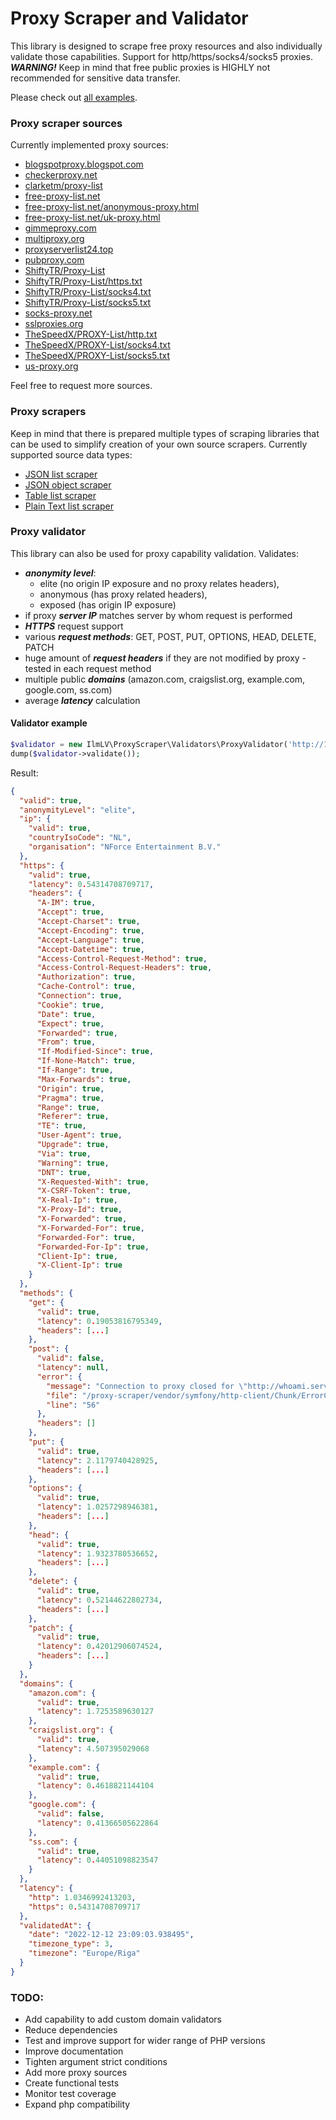 # Proxy Scraper and Validator

This library is designed to scrape free proxy resources and also individually validate those capabilities.
Support for http/https/socks4/socks5 proxies.
***WARNING!*** Keep in mind that free public proxies is HIGHLY not recommended for sensitive data transfer.

Please check out [all examples](https://github.com/IlmLV/proxy-scraper/tree/master/examples).

### Proxy scraper sources
Currently implemented proxy sources:
- [blogspotproxy.blogspot.com](https://blogspotproxy.blogspot.com/)
- [checkerproxy.net](https://checkerproxy.net)
- [clarketm/proxy-list](https://github.com/clarketm/proxy-list/blob/master/proxy-list.txt)
- [free-proxy-list.net](https://www.free-proxy-list.net)
- [free-proxy-list.net/anonymous-proxy.html](https://free-proxy-list.net/anonymous-proxy.html)
- [free-proxy-list.net/uk-proxy.html](https://free-proxy-list.net/uk-proxy.html)
- [gimmeproxy.com](https://gimmeproxy.com)
- [multiproxy.org](https://multiproxy.org)
- [proxyserverlist24.top](http://www.proxyserverlist24.top)
- [pubproxy.com](http://pubproxy.com/)
- [ShiftyTR/Proxy-List](https://github.com/ShiftyTR/Proxy-List)
- [ShiftyTR/Proxy-List/https.txt](https://github.com/ShiftyTR/Proxy-List/blob/master/https.txt)
- [ShiftyTR/Proxy-List/socks4.txt](https://github.com/ShiftyTR/Proxy-List/blob/master/socks4.txt)
- [ShiftyTR/Proxy-List/socks5.txt](https://github.com/ShiftyTR/Proxy-List/blob/master/socks5.txt)
- [socks-proxy.net](https://www.socks-proxy.net)
- [sslproxies.org](https://www.sslproxies.org)
- [TheSpeedX/PROXY-List/http.txt](https://github.com/TheSpeedX/PROXY-List/blob/master/http.txt)
- [TheSpeedX/PROXY-List/socks4.txt](https://github.com/TheSpeedX/PROXY-List/blob/master/socks4.txt)
- [TheSpeedX/PROXY-List/socks5.txt](https://github.com/TheSpeedX/PROXY-List/blob/master/socks5.txt)
- [us-proxy.org](https://www.us-proxy.org)

Feel free to request more sources.

### Proxy scrapers
Keep in mind that there is prepared multiple types of scraping libraries that can be used to simplify creation of your own source scrapers.
Currently supported source data types:
- [JSON list scraper](https://github.com/IlmLV/proxy-scraper/tree/master/src/Scrapers/JsonListScrapper.php)
- [JSON object scraper](https://github.com/IlmLV/proxy-scraper/tree/master/src/Scrapers/JsonScrapper.php)
- [Table list scraper](https://github.com/IlmLV/proxy-scraper/tree/master/src/Scrapers/TableListScraper.php)
- [Plain Text list scraper](https://github.com/IlmLV/proxy-scraper/tree/master/src/Scrapers/TextListScrapper.php)

### Proxy validator
This library can also be used for proxy capability validation.
Validates:
- ***anonymity level***: 
  - elite (no origin IP exposure and no proxy relates headers), 
  - anonymous (has proxy related headers), 
  - exposed (has origin IP exposure)
- if proxy ***server IP*** matches server by whom request is performed
- ***HTTPS*** request support
- various ***request methods***: GET, POST, PUT, OPTIONS, HEAD, DELETE, PATCH
- huge amount of ***request headers*** if they are not modified by proxy - tested in each request method
- multiple public ***domains*** (amazon.com, craigslist.org, example.com, google.com, ss.com)
- average ***latency*** calculation

#### Validator example
```php
$validator = new IlmLV\ProxyScraper\Validators\ProxyValidator('http://1.1.1.1:80');
dump($validator->validate());
```
Result:
```json
{
  "valid": true,
  "anonymityLevel": "elite",
  "ip": {
    "valid": true,
    "countryIsoCode": "NL",
    "organisation": "NForce Entertainment B.V."
  },
  "https": {
    "valid": true,
    "latency": 0.54314708709717,
    "headers": {
      "A-IM": true,
      "Accept": true,
      "Accept-Charset": true,
      "Accept-Encoding": true,
      "Accept-Language": true,
      "Accept-Datetime": true,
      "Access-Control-Request-Method": true,
      "Access-Control-Request-Headers": true,
      "Authorization": true,
      "Cache-Control": true,
      "Connection": true,
      "Cookie": true,
      "Date": true,
      "Expect": true,
      "Forwarded": true,
      "From": true,
      "If-Modified-Since": true,
      "If-None-Match": true,
      "If-Range": true,
      "Max-Forwards": true,
      "Origin": true,
      "Pragma": true,
      "Range": true,
      "Referer": true,
      "TE": true,
      "User-Agent": true,
      "Upgrade": true,
      "Via": true,
      "Warning": true,
      "DNT": true,
      "X-Requested-With": true,
      "X-CSRF-Token": true,
      "X-Real-Ip": true,
      "X-Proxy-Id": true,
      "X-Forwarded": true,
      "X-Forwarded-For": true,
      "Forwarded-For": true,
      "Forwarded-For-Ip": true,
      "Client-Ip": true,
      "X-Client-Ip": true
    }
  },
  "methods": {
    "get": {
      "valid": true,
      "latency": 0.19053816795349,
      "headers": [...]
    },
    "post": {
      "valid": false,
      "latency": null,
      "error": {
        "message": "Connection to proxy closed for \"http://whoami.serviss.it/?format=json\".",
        "file": "/proxy-scraper/vendor/symfony/http-client/Chunk/ErrorChunk.php",
        "line": "56"
      },
      "headers": []
    },
    "put": {
      "valid": true,
      "latency": 2.1179740428925,
      "headers": [...]
    },
    "options": {
      "valid": true,
      "latency": 1.0257298946381,
      "headers": [...]
    },
    "head": {
      "valid": true,
      "latency": 1.9323780536652,
      "headers": [...]
    },
    "delete": {
      "valid": true,
      "latency": 0.52144622802734,
      "headers": [...]
    },
    "patch": {
      "valid": true,
      "latency": 0.42012906074524,
      "headers": [...]
    }
  },
  "domains": {
    "amazon.com": {
      "valid": true,
      "latency": 1.7253589630127
    },
    "craigslist.org": {
      "valid": true,
      "latency": 4.507395029068
    },
    "example.com": {
      "valid": true,
      "latency": 0.4618821144104
    },
    "google.com": {
      "valid": false,
      "latency": 0.41366505622864
    },
    "ss.com": {
      "valid": true,
      "latency": 0.44051098823547
    }
  },
  "latency": {
    "http": 1.0346992413203,
    "https": 0.54314708709717
  },
  "validatedAt": {
    "date": "2022-12-12 23:09:03.938495",
    "timezone_type": 3,
    "timezone": "Europe/Riga"
  }
}

```

### TODO:
- Add capability to add custom domain validators
- Reduce dependencies
- Test and improve support for wider range of PHP versions
- Improve documentation
- Tighten argument strict conditions
- Add more proxy sources
- Create functional tests
- Monitor test coverage
- Expand php compatibility
